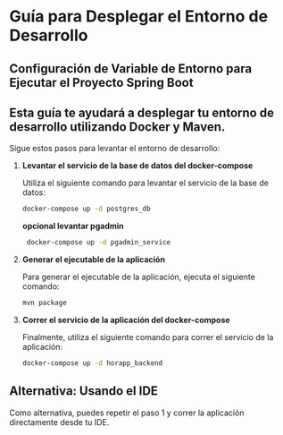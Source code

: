 # Guía para Desplegar el Entorno de Desarrollo

## Configuración de Variable de Entorno para Ejecutar el Proyecto Spring Boot



## Esta guía te ayudará a desplegar tu entorno de desarrollo utilizando Docker y Maven.

Sigue estos pasos para levantar el entorno de desarrollo:

1. **Levantar el servicio de la base de datos del docker-compose**

   Utiliza el siguiente comando para levantar el servicio de la base de datos:

    ```bash
    docker-compose up -d postgres_db
    ```

   **opcional levantar pgadmin**

   ```bash
    docker-compose up -d pgadmin_service
    ```


2. **Generar el ejecutable de la aplicación**

   Para generar el ejecutable de la aplicación, ejecuta el siguiente comando:

    ```bash
    mvn package
    ```

3. **Correr el servicio de la aplicación del docker-compose**

   Finalmente, utiliza el siguiente comando para correr el servicio de la aplicación:

    ```bash
    docker-compose up -d horapp_backend
    ```

## Alternativa: Usando el IDE

Como alternativa, puedes repetir el paso 1 y correr la aplicación directamente desde tu IDE.

   